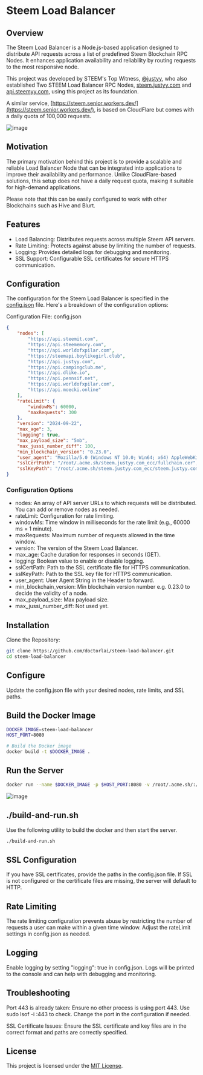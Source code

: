 # Steem Load Balancer

## Overview
The Steem Load Balancer is a Node.js-based application designed to distribute API requests across a list of predefined Steem Blockchain RPC Nodes. It enhances application availability and reliability by routing requests to the most responsive node. 

This project was developed by STEEM's Top Witness, [@justyy](https://steemyy.com), who also established Two STEEM Load Balancer RPC Nodes, [steem.justyy.com](https://steem.justyy.com) and [api.steemyy.com](https://api.steemyy.com), using this project as its foundation.

A similar service, [https://steem.senior.workers.dev/](https://steem.senior.workers.dev/), is based on CloudFlare but comes with a daily quota of 100,000 requests.

![image](https://github.com/user-attachments/assets/02f6265d-1ad0-40b4-a5e7-a400dab689eb)

## Motivation
The primary motivation behind this project is to provide a scalable and reliable Load Balancer Node that can be integrated into applications to improve their availability and performance. Unlike CloudFlare-based solutions, this setup does not have a daily request quota, making it suitable for high-demand applications.

Please note that this can be easily configured to work with other Blockchains such as Hive and Blurt.

## Features
- Load Balancing: Distributes requests across multiple Steem API servers.
- Rate Limiting: Protects against abuse by limiting the number of requests.
- Logging: Provides detailed logs for debugging and monitoring.
- SSL Support: Configurable SSL certificates for secure HTTPS communication.

## Configuration
The configuration for the Steem Load Balancer is specified in the [config.json](./config.json) file. Here's a breakdown of the configuration options:

Configuration File: config.json
```json
{
    "nodes": [
        "https://api.steemit.com",
        "https://api.steememory.com",
        "https://api.worldofxpilar.com",
        "https://steemapi.boylikegirl.club",
        "https://api.justyy.com",
        "https://api.campingclub.me",
        "https://api.dlike.io",
        "https://api.pennsif.net",
        "https://api.worldofxpilar.com",
        "https://api.moecki.online"
    ],
    "rateLimit": {
        "windowMs": 60000,
        "maxRequests": 300
    },
    "version": "2024-09-22",
    "max_age": 3,
    "logging": true,
    "max_payload_size": "5mb",
    "max_jussi_number_diff": 100,
    "min_blockchain_version": "0.23.0",
    "user_agent": "Mozilla/5.0 (Windows NT 10.0; Win64; x64) AppleWebKit/537.36 (KHTML, like Gecko) Chrome/115.0.0.0 Safari/537.36",
    "sslCertPath": "/root/.acme.sh/steem.justyy.com_ecc/fullchain.cer",
    "sslKeyPath": "/root/.acme.sh/steem.justyy.com_ecc/steem.justyy.com.key"
}
```

### Configuration Options
- nodes: An array of API server URLs to which requests will be distributed. You can add or remove nodes as needed.
- rateLimit: Configuration for rate limiting.
- windowMs: Time window in milliseconds for the rate limit (e.g., 60000 ms = 1 minute).
- maxRequests: Maximum number of requests allowed in the time window.
- version: The version of the Steem Load Balancer.
- max_age: Cache duration for responses in seconds (GET).
- logging: Boolean value to enable or disable logging.
- sslCertPath: Path to the SSL certificate file for HTTPS communication.
- sslKeyPath: Path to the SSL key file for HTTPS communication.
- user_agent: User Agent String in the Header to forward.
- min_blockchain_version: Min blockchain version number e.g. 0.23.0 to decide the validity of a node.
- max_payload_size: Max payload size.
- max_jussi_number_diff: Not used yet.

## Installation
Clone the Repository:

```bash
git clone https://github.com/doctorlai/steem-load-balancer.git
cd steem-load-balancer
```

## Configure
Update the config.json file with your desired nodes, rate limits, and SSL paths.

## Build the Docker Image
```bash
DOCKER_IMAGE=steem-load-balancer
HOST_PORT=8080

# Build the Docker image
docker build -t $DOCKER_IMAGE .
```

## Run the Server
```bash
docker run --name $DOCKER_IMAGE -p $HOST_PORT:8080 -v /root/.acme.sh/:/root/.acme.sh/ $DOCKER_IMAGE
```
![image](https://github.com/user-attachments/assets/874e8051-2c0f-47f2-8480-e0acc7981200)

## ./build-and-run.sh
Use the following utility to build the docker and then start the server.

```bash
./build-and-run.sh
```

## SSL Configuration
If you have SSL certificates, provide the paths in the config.json file. If SSL is not configured or the certificate files are missing, the server will default to HTTP.

## Rate Limiting
The rate limiting configuration prevents abuse by restricting the number of requests a user can make within a given time window. Adjust the rateLimit settings in config.json as needed.

## Logging
Enable logging by setting "logging": true in config.json. Logs will be printed to the console and can help with debugging and monitoring.

## Troubleshooting
Port 443 is already taken: Ensure no other process is using port 443. Use sudo lsof -i :443 to check. Change the port in the configuration if needed.

SSL Certificate Issues: Ensure the SSL certificate and key files are in the correct format and paths are correctly specified.

## License
This project is licensed under the [MIT License](./LICENSE).
